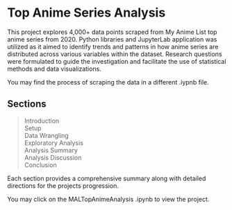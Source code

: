# Top Anime Series Analysis

This project explores 4,000+ data points scraped from My Anime List top anime series from 2020. Python libraries and JupyterLab application was utilized as it aimed to identify trends and patterns in how anime series are distributed across various variables within the dataset. Research questions were formulated to guide the investigation and facilitate the use of statistical methods and data visualizations.

You may find the process of scraping the data in a different .iypnb file.

## Sections
> Introduction <br />
> Setup <br />
> Data Wrangling <br />
> Exploratory Analysis <br />
> Analysis Summary <br />
> Analysis Discussion <br />
> Conclusion


Each section provides a comprehensive summary along with detailed directions for the projects progression.

You may click on the MALTopAnimeAnalysis .ipynb to view the project.
